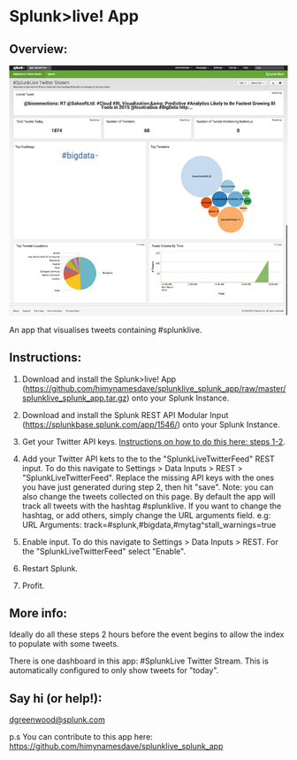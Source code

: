 Splunk>live! App
===

Overview:
---

![SplunkLive App](https://raw.githubusercontent.com/himynamesdave/splunklive_splunk_app/master/static/screenshot.jpeg)

An app that visualises tweets containing #splunklive.

Instructions:
---

1. Download and install the Splunk>live! App (https://github.com/himynamesdave/splunklive_splunk_app/raw/master/splunklive_splunk_app.tar.gz) onto your Splunk Instance.

2. Download and install the Splunk REST API Modular Input (https://splunkbase.splunk.com/app/1546/) onto your Splunk Instance.

3. Get your Twitter API keys. [Instructions on how to do this here: steps 1-2](http://blogs.splunk.com/2014/07/03/splunking-social-media-tracking-tweets/).

4. Add your Twitter API kets to the to the "SplunkLiveTwitterFeed" REST input. To do this navigate to Settings > Data Inputs > REST > "SplunkLiveTwitterFeed". Replace the missing API keys with the ones you have just generated during step 2, then hit "save". Note: you can also change the tweets collected on this page. By default the app will track all tweets with the hashtag #splunklive. If you want to change the hashtag, or add others, simply change the URL arguments field. e.g:
URL Arguments: track=#splunk,#bigdata,#mytag^stall_warnings=true

5. Enable input. To do this navigate to Settings > Data Inputs > REST. For the "SplunkLiveTwitterFeed" select "Enable".

6. Restart Splunk.

7. Profit.

More info:
---

Ideally do all these steps 2 hours before the event begins to allow the index to populate with some tweets.

There is one dashboard in this app: #SplunkLive Twitter Stream. This is automatically configured to only show tweets for "today".

Say hi (or help!):
---

dgreenwood@splunk.com

p.s You can contribute to this app here: https://github.com/himynamesdave/splunklive_splunk_app
